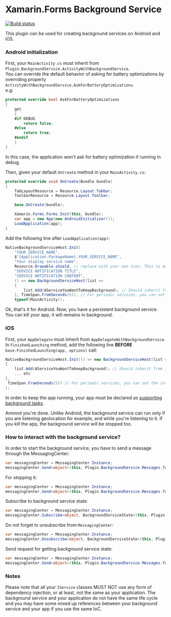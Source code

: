 ﻿# Xamarin.Forms Background Service

[![Build status](https://neovigie.visualstudio.com/Plugin.BackgroundService/_apis/build/status/Plugin.BackgroundService-CI)](https://neovigie.visualstudio.com/Plugin.BackgroundService/_build/latest?definitionId=28)

This plugin can be used for creating background services on Android and iOS.

### Android initialization

First, your `MainActivity.cs` must inherit from `Plugin.BackgroundService.ActivityWithBackgroundService`.  
You can override the default behavior of asking for battery optimizations by overriding property `ActivityWithBackgroundService.AskForBatteryOptimizations`.  
e.g:
```csharp
protected override bool AskForBatteryOptimizations
{
    get
    {
    #if DEBUG
        return false;
    #else
        return true;
    #endif
    }
}
```
In this case, the application won't ask for battery optimization if running in debug.

Then, given your default `OnCreate` method in your `MainActivity.cs`:
```csharp
protected override void OnCreate(Bundle bundle)
{
    TabLayoutResource = Resource.Layout.Tabbar;
    ToolbarResource = Resource.Layout.Toolbar;

    base.OnCreate(bundle);

    Xamarin.Forms.Forms.Init(this, bundle);
    var app = new App(new AndroidInitializer());
    LoadApplication(app);
}
```

Add the following line after `LoadApplication(app)`:
```csharp
NativeBackgroundServiceHost.Init(
    "YOUR_SERVICE_NAME",
    $"{Application.PackageName}.YOUR_SERVICE_NAME", 
    "Your display service name",
    Resource.Drawable.shield, // replace with your own icon. This is mandatory, otherwise the notification is not displayed correctly
    "SERVICE NOTIFICATION TITLE",
    "SERVICE NOTIFICATION CONTENT", 
    () => new BackgroundServiceHost(list => 
    {
        list.Add(AServiceYouWantToKeepBackground); // Should inherit from IService or IPeriodicService
    }, TimeSpan.FromSeconds(5)), // For periodic services, you can set the interval between calls
    typeof(MainActivity));
```

Ok, that's it for Android. Now, you have a persistent background service. You can kill your app, it will remains in background.

### iOS

First, your `AppDelegate` must inherit from `AppDelegateWithBackgroundService`.  
In `FinishedLaunching` method, add the following line __BEFORE__ `base.FinishedLaunching(app, options)` call:

```csharp
NativeBackgroundServiceHost.Init(() => new BackgroundServiceHost(list => 
{ 
    list.Add(AServiceYouWantToKeepBackground); // Should inherit from IService or IPeriodicService
    ... etc
},
 TimeSpan.FromSeconds(5)) // For periodic services, you can set the interval between calls
);

```

In order to keep the app running, your app must be declared as [supporting background tasks](https://developer.apple.com/library/archive/documentation/iPhone/Conceptual/iPhoneOSProgrammingGuide/BackgroundExecution/BackgroundExecution.html).

Annnnd you're done. Unlike Android, the background service can run only if you are listening geolocation for example, and while you're listening to it. If you kill the app, the background service will be stopped too.

### How to interact with the background service?

In order to start the background service, you have to send a message through the MessagingCenter:
```csharp
var messagingCenter = MessagingCenter.Instance;
messagingCenter.Send<object>(this, Plugin.BackgroundService.Messages.ToBackgroundMessages.StartBackgroundService);
```

For stopping it:
```csharp
var messagingCenter = MessagingCenter.Instance;
messagingCenter.Send<object>(this, Plugin.BackgroundService.Messages.ToBackgroundMessages.StopBackgroundService);
```

Subscribe to background service state:
```csharp
var messagingCenter = MessagingCenter.Instance;
messagingCenter.Subscribe<object, BackgroundServiceState>(this, Plugin.BackgroundService.Messages.FromBackgroundMessages.BackgroundServiceState, OnBackgroundServiceState);
```
Do not forget to unsubscribe from `MessagingCenter`:
```csharp
var messagingCenter = MessagingCenter.Instance;
messagingCenter.Unsubscribe<object, BackgroundServiceState>(this, Plugin.BackgroundService.Messages.FromBackgroundMessages.BackgroundServiceState);
```

Send request for getting background service state:
```csharp
var messagingCenter = MessagingCenter.Instance;
messagingCenter.Send<object>(this, Plugin.BackgroundService.Messages.ToBackgroundMessages.GetBackgroundServiceState);
```

### Notes

Please note that all your `IService` classes MUST NOT use any form of dependency injection, or at least, not the same as your application. The background service and your application do not have the same life cycle and you may have some mixed up references between your background service and your app if you use the same IoC.